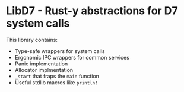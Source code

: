 LibD7 - Rust-y abstractions for D7 system calls
===============================================

This library contains:
* Type-safe wrappers for system calls
* Ergonomic IPC wrappers for common services
* Panic implementation
* Allocator implmentation
* `_start` that fraps the `main` function
* Useful stdlib macros like `println!`
